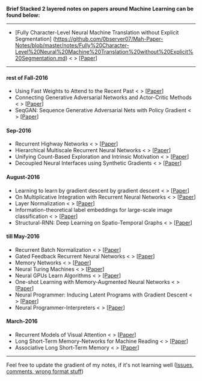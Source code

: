 **Brief Stacked 2 layered notes on papers around Machine Learning can be found below:**

----

* [Fully Character-Level Neural Machine Translation without Explicit Segmentation] (https://github.com/0bserver07/Mah-Paper-Notes/blob/master/notes/Fully%20Character-Level%20Neural%20Machine%20Translation%20without%20Explicit%20Segmentation.md) < > [[Paper](https://arxiv.org/abs/1610.03017v1)]



----

#### rest of Fall-2016

* Using Fast Weights to Attend to the Recent Past < > [[Paper](https://arxiv.org/abs/1610.06258)]
* Connecting Generative Adversarial Networks and Actor-Critic Methods < > [[Paper](https://arxiv.org/abs/1610.01945)]
* SeqGAN: Sequence Generative Adversarial Nets with Policy Gradient < > [[Paper](https://arxiv.org/abs/1609.05473)]

#### Sep-2016

* Recurrent Highway Networks < > [[Paper](https://arxiv.org/abs/1607.03474)]
* Hierarchical Multiscale Recurrent Neural Networks < > [[Paper](https://arxiv.org/abs/1609.01704)]
* Unifying Count-Based Exploration and Intrinsic Motivation < > [[Paper](https://arxiv.org/abs/1606.01868)]
* Decoupled Neural Interfaces using Synthetic Gradients < > [[Paper](https://arxiv.org/abs/1608.05343)]

#### August-2016
* Learning to learn by gradient descent by gradient descent < > [[Paper](https://arxiv.org/abs/1606.04474)]
* On Multiplicative Integration with Recurrent Neural Networks < > [[Paper](https://arxiv.org/abs/1606.06630)]
* Layer Normalization < > [[Paper](https://arxiv.org/abs/1607.06450)]
* Information-theoretical label embeddings for large-scale image classification < > [[Paper](https://arxiv.org/abs/1607.05691)]
* Structural-RNN: Deep Learning on Spatio-Temporal Graphs < > [[Paper](https://arxiv.org/abs/1511.05298)]


#### till May-2016

* Recurrent Batch Normalization < > [[Paper](https://arxiv.org/abs/1603.09025)]
* Gated Feedback Recurrent Neural Networks < > [[Paper](https://arxiv.org/abs/1502.02367)]
* Memory Networks < > [[Paper](https://arxiv.org/abs/1410.3916)]
* Neural Turing Machines < > [[Paper](https://arxiv.org/abs/1410.5401)]
* Neural GPUs Learn Algorithms < > [[Paper](https://arxiv.org/abs/1511.08228)]
* One-shot Learning with Memory-Augmented Neural Networks < > [[Paper](https://arxiv.org/abs/1605.06065)]
* Neural Programmer: Inducing Latent Programs with Gradient Descent < > [[Paper](https://arxiv.org/abs/1511.04834)]
* Neural Programmer-Interpreters < > [[Paper](https://arxiv.org/abs/1511.06279)]

#### March-2016

* Recurrent Models of Visual Attention < > [[Paper](http://papers.nips.cc/paper/5542-recurrent-models-of-visual-attention.pdf)]
* Long Short-Term Memory-Networks for Machine Reading < > [[Paper](https://arxiv.org/abs/1601.06733)]
* Associative Long Short-Term Memory < > [[Paper](https://arxiv.org/abs/1602.03032)]






----

Feel free to update the gradient of my notes, if it's not learning well ([Issues, comments, wrong format stuff](https://github.com/0bserver07/Mah-Paper-Notes/issues/new))

